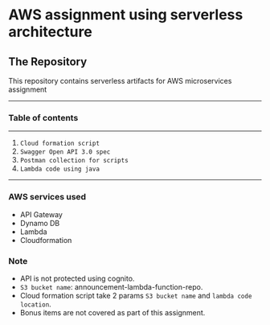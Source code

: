 # AWS assignment using serverless architecture 

## The Repository

This repository contains serverless artifacts for AWS microservices assignment

***

### Table of contents

***

1. `Cloud formation script` 
2. `Swagger Open API 3.0 spec` 
3. `Postman collection for scripts` 
4. `Lambda code using java` 

***

### AWS services used 

- API Gateway
- Dynamo DB
- Lambda
- Cloudformation

### Note

- API is not protected using cognito.
- `S3 bucket name`: announcement-lambda-function-repo.
- Cloud formation script take 2 params `S3 bucket name` and `lambda code location`.
- Bonus items are not covered as part of this assignment.

